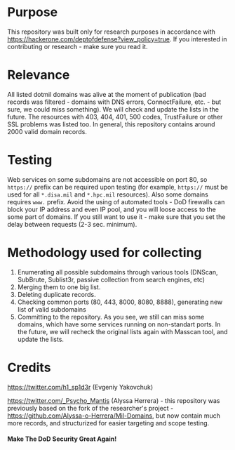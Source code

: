 # Purpose
This repository was built only for research purposes in accordance with https://hackerone.com/deptofdefense?view_policy=true.
If you interested in contributing or research - make sure you read it.

# Relevance
All listed dotmil domains was alive at the moment of publication (bad records was filtered - domains with DNS errors, ConnectFailure, etc. - but sure, we could miss something). We will check and update the lists in the future.
The resources with 403, 404, 401, 500 codes, TrustFailure or other SSL problems was listed too. In general, this repository contains around 2000 valid domain records.

# Testing
Web services on some subdomains are not accessible on port 80, so `https://` prefix can be required upon testing (for example, `https://` must be used for all `*.disa.mil` and `*.hpc.mil` resources). Also some domains requires `www.` prefix. Avoid the using of automated tools - DoD firewalls can block your IP address and even IP pool, and you will loose access to the some part of domains. If you still want to use it - make sure that you set the delay between requests (2-3 sec. minimum).

# Methodology used for collecting
1) Enumerating all possible subdomains through various tools (DNScan, SubBrute, Sublist3r, passive collection from search engines, etc)
2) Merging them to one big list.
3) Deleting duplicate records.
4) Checking common ports (80, 443, 8000, 8080, 8888), generating new list of valid subdomains
5) Committing to the repository.
As you see, we still can miss some domains, which have some services running on non-standart ports. In the future, we will recheck the original lists again with Masscan tool, and update the lists.


# Credits
https://twitter.com/h1_sp1d3r (Evgeniy Yakovchuk)

https://twitter.com/_Psycho_Mantis (Alyssa Herrera) - this repository was previously based on the fork of the researcher's project - https://github.com/Alyssa-o-Herrera/Mil-Domains, but now contain much more records, and structurized for easier targeting and scope testing.

#### Make The DoD Security Great Again!

